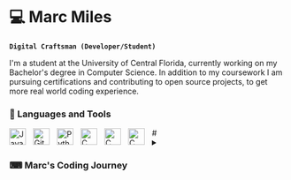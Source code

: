 # 💻 Marc Miles

**`Digital Craftsman (Developer/Student)`**

I'm a student at the University of Central Florida, currently working on my Bachelor's degree in Computer Science. In addition to my coursework I am pursuing certifications and contributing to open source projects, to get more real world coding experience.

### 🧰 Languages and Tools
<img align="left" alt="Java" width="30px" style="padding-right:10px;" src="https://cdn.jsdelivr.net/gh/devicons/devicon/icons/java/java-original.svg"/>
<img align="left" alt="Git" width="30px" style="padding-right:10px;" src="https://cdn.jsdelivr.net/gh/devicons/devicon/icons/git/git-original.svg" />
<img align="left" alt="Python" width="30px" style="padding-right:10px;" src="https://cdn.jsdelivr.net/gh/devicons/devicon/icons/python/python-plain.svg" />
<img align="left" alt="C" width="30px" style="padding-right:10px;" src="https://cdn.jsdelivr.net/gh/devicons/devicon/icons/c/c-plain.svg" />
<img align="left" alt="C" width="30px" style="padding-right:10px;" src="https://cdn.jsdelivr.net/gh/devicons/devicon/icons/html5/html5-original.svg" />
<img align="left" alt="C" width="30px" style="padding-right:10px;" src="https://cdn.jsdelivr.net/gh/devicons/devicon/icons/css3/css3-original.svg" />
#

<details>
 <summary><h3> ⌨ Marc's Coding Journey</h3></summary>
   My coding journey began during my senior year of high school when I was uncertain about my college and career path. None of the options I explored seemed to align with my aspirations. Then, one day, I stumbled upon a website that demystified programming and introduced me to the exciting world of coding-related careers. This discovery ignited a passion within me, and I devoted a significant portion of my free time to self-learning Python and absorbing as much coding knowledge as possible.

As I embarked on my college journey, I officially declared myself a computer science student, and ever since, my enthusiasm for coding has been unwavering. While coding, as well as the related coursework, can be challenging at times, the sense of fulfillment it brings is immeasurable. I eagerly anticipate the continuation of my journey, where I aim to enhance my skills and delve into new areas of knowledge within the field of programming.
<!--
**mlm-coding/mlm-coding** is a ✨ _special_ ✨ repository because its `README.md` (this file) appears on your GitHub profile.

Here are some ideas to get you started:

- 🔭 I’m currently working on ...
- 🌱 I’m currently learning ...
- 👯 I’m looking to collaborate on ...
- 🤔 I’m looking for help with ...
- 💬 Ask me about ...
- 📫 How to reach me: ...
- 😄 Pronouns: ...
- ⚡ Fun fact: ...
-->
